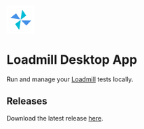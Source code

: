 <img src="images/loadmill-macOS-app-icon.png" width="64">

# Loadmill Desktop App
Run and manage your [Loadmill](https://www.loadmill.com) tests locally.

## Releases
Download the latest release [here](https://github.com/loadmill/desktop-app/releases/latest).
